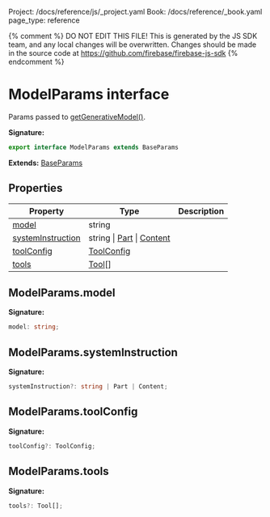 Project: /docs/reference/js/_project.yaml
Book: /docs/reference/_book.yaml
page_type: reference

{% comment %}
DO NOT EDIT THIS FILE!
This is generated by the JS SDK team, and any local changes will be
overwritten. Changes should be made in the source code at
https://github.com/firebase/firebase-js-sdk
{% endcomment %}

# ModelParams interface
Params passed to [getGenerativeModel()](./vertexai-preview.md#getgenerativemodel_202434f)<!-- -->.

<b>Signature:</b>

```typescript
export interface ModelParams extends BaseParams 
```
<b>Extends:</b> [BaseParams](./vertexai-preview.baseparams.md#baseparams_interface)

## Properties

|  Property | Type | Description |
|  --- | --- | --- |
|  [model](./vertexai-preview.modelparams.md#modelparamsmodel) | string |  |
|  [systemInstruction](./vertexai-preview.modelparams.md#modelparamssysteminstruction) | string \| [Part](./vertexai-preview.md#part) \| [Content](./vertexai-preview.content.md#content_interface) |  |
|  [toolConfig](./vertexai-preview.modelparams.md#modelparamstoolconfig) | [ToolConfig](./vertexai-preview.toolconfig.md#toolconfig_interface) |  |
|  [tools](./vertexai-preview.modelparams.md#modelparamstools) | [Tool](./vertexai-preview.md#tool)<!-- -->\[\] |  |

## ModelParams.model

<b>Signature:</b>

```typescript
model: string;
```

## ModelParams.systemInstruction

<b>Signature:</b>

```typescript
systemInstruction?: string | Part | Content;
```

## ModelParams.toolConfig

<b>Signature:</b>

```typescript
toolConfig?: ToolConfig;
```

## ModelParams.tools

<b>Signature:</b>

```typescript
tools?: Tool[];
```
